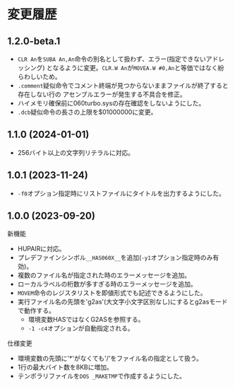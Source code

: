 # 変更履歴

## 1.2.0-beta.1

* `CLR An`を`SUBA An,An`命令の別名として扱わず、エラー(指定できないアドレッシング)
  となるように変更。`CLR.W An`が`MOVEA.W #0,An`と等価ではなく紛らわしいため。
* `.comment`疑似命令でコメント終端が見つからないままファイルが終了すると存在しない行の
  アセンブルエラーが発生する不具合を修正。
* ハイメモリ確保前に060turbo.sysの存在確認をしないようにした。
* `.dcb`疑似命令の長さの上限を$01000000に変更。


## 1.1.0 (2024-01-01)

* 256バイト以上の文字列リテラルに対応。


## 1.0.1 (2023-11-24)

* `-f0`オプション指定時にリストファイルにタイトルを出力するようにした。


## 1.0.0 (2023-09-20)

新機能
* HUPAIRに対応。
* プレデファインシンボル`__HAS060X__`を追加(`-y1`オプション指定時のみ有効)。
* 複数のファイル名が指定された時のエラーメッセージを追加。
* ローカルラベルの桁数が多すぎる時のエラーメッセージを追加。
* `MOVEM`命令のレジスタリストを即値形式でも記述できるようにした。
* 実行ファイル名の先頭を'g2as'(大文字小文字区別なし)にするとg2asモードで動作する。
  * 環境変数HASではなくG2ASを参照する。
  * `-1 -c4`オプションが自動指定される。

仕様変更
* 環境変数の先頭に'*'がなくても'/'をファイル名の指定として扱う。
* 1行の最大バイト数を8KBに増加。
* テンポラリファイルを`DOS _MAKETMP`で作成するようにした。

